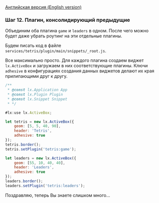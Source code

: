 [Английская версия (English version)](https://github.com/epicoon/lx-doc-articles/blob/master/en/app-dev/expl1/12_common_plugin.md)

### Шаг 12. Плагин, консолидирующий предыдущие

Объединим оба плагина `game` и `leaders` в одном. После чего можно будет даже убрать роутинг на эти отдельные плагины.

Будем писать код в файле `services/tetris/plugin/main/snippets/_root.js`.

Все максимально просто. Для каждого плагина создаем виджет `lx.ActiveBox` и загружаем в них соответствующие плагины. Ключи `adhesive` в конфигурациях создания данных виджетов делают их края прилипающими друг к другу.
```js
/**
 * @const lx.Application App
 * @const lx.Plugin Plugin
 * @const lx.Snippet Snippet
 * */

#lx:use lx.ActiveBox;

let tetris = new lx.ActiveBox({
	geom: [5, 5, 40, 90],
	header: 'Tetris',
	adhesive: true
});
tetris.border();
tetris.setPlugin('tetris:game');

let leaders = new lx.ActiveBox({
	geom: [55, 10, 40, 40],
	header: 'Leaders',
	adhesive: true
});
leaders.border();
leaders.setPlugin('tetris:leaders');
```

Поздравляю, теперь Вы знаете слишком много...
